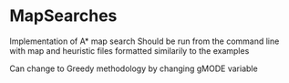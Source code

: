 # MapSearches
Implementation of A* map search
Should be run from the command line with map and heuristic files formatted similarily to the examples

Can change to Greedy methodology by changing gMODE variable
